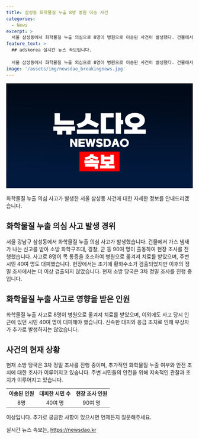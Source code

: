 ```yaml
---
title: 삼성동 화학물질 누출 8명 병원 이송 사건
categories:
  - News
excerpt: >
  서울 삼성동에서 화학물질 누출 의심으로 8명이 병원으로 이송된 사건이 발생했다. 건물에서 가스 냄새를 느껴 신고가 들어와 소방 화학구조대 등 90여 명이 출동했으며, 8명이 목 통증을 호소하며 병원으로 옮겨져 처치를 받았다. 현장에서는 황화수소가 검출됐으나 이후 정밀 조사에서는 검출되지 않았다. 3차 정밀 조사가 진행 중이다. (150자)
feature_text: >
  ## adskorea 실시간 뉴스 속보입니다.

  서울 삼성동에서 화학물질 누출 의심으로 8명이 병원으로 이송된 사건이 발생했다. 건물에서 가스 냄새를 느껴 신고가 들어와 소방 화학구조대 등 90여 명이 출동했으며, 8명이 목 통증을 호소하며 병원으로 옮겨져 처치를 받았다. 현장에서는 황화수소가 검출됐으나 이후 정밀 조사에서는 검출되지 않았다. 3차 정밀 조사가 진행 중이다. (150자)
image: '/assets/img/newsdao_breakingnews.jpg'
---
```


<p><img src="/assets/img/newsdao_breakingnews.jpg" alt="adskorea 속보" /></p>

<p>화학물질 누출 의심 사고가 발생한 서울 삼성동 사건에 대한 자세한 정보를 안내드리겠습니다. </p>

<h2 data-ke-size="size26">화학물질 누출 의심 사고 발생 경위</h2>

<p><p data-ke-size="size16">서울 강남구 삼성동에서 화학물질 누출 의심 사고가 발생했습니다. 건물에서 가스 냄새가 나는 신고를 받아 소방 화학구조대, 경찰, 군 등 90여 명이 출동하여 현장 조사를 진행했습니다. 사고로 8명이 목 통증을 호소하여 병원으로 옮겨져 치료를 받았으며, 주변 시민 40여 명도 대피했습니다. 현장에서는 초기에 황화수소가 검출되었지만 이후의 정밀 조사에서는 더 이상 검출되지 않았습니다. 현재 소방 당국은 3차 정밀 조사를 진행 중입니다.</p>

<h2 data-ke-size="size26">화학물질 누출 사고로 영향을 받은 인원</h2>

<p><p data-ke-size="size16">화학물질 누출 사고로 8명이 병원으로 옮겨져 치료를 받았으며, 이외에도 사고 당시 인근에 있던 시민 40여 명이 대피해야 했습니다. 신속한 대피와 응급 조치로 인해 부상자가 추가로 발생하지는 않았습니다.</p>

<h2 data-ke-size="size26">사건의 현재 상황</h2>

<p><p data-ke-size="size16">현재 소방 당국은 3차 정밀 조사를 진행 중이며, 추가적인 화학물질 누출 여부와 안전 조치에 대한 조사가 이루어지고 있습니다. 주변 시민들의 안전을 위해 지속적인 관찰과 조치가 이루어지고 있습니다.</p>

<table>
  <tbody>
    <tr>
      <td style="text-align: center; height: 17px;"><b>이송된 인원</b></td>
      <td style="text-align: center; height: 17px;"><b>대피한 시민 수</b></td>
      <td style="text-align: center; height: 17px;"><b>현장 조사 인원</b></td>
    </tr>
    <tr>
      <td style="text-align: center;">8명</td>
      <td style="text-align: center;">40여 명</td>
      <td style="text-align: center;">90여 명</td>
    </tr>
  </tbody>
</table>

<p>이상입니다. 추가로 궁금한 사항이 있으시면 언제든지 질문해주세요.</p>
실시간 뉴스 속보는, <a href="https://newsdao.kr" rel="dofollow">https://newsdao.kr</a>


